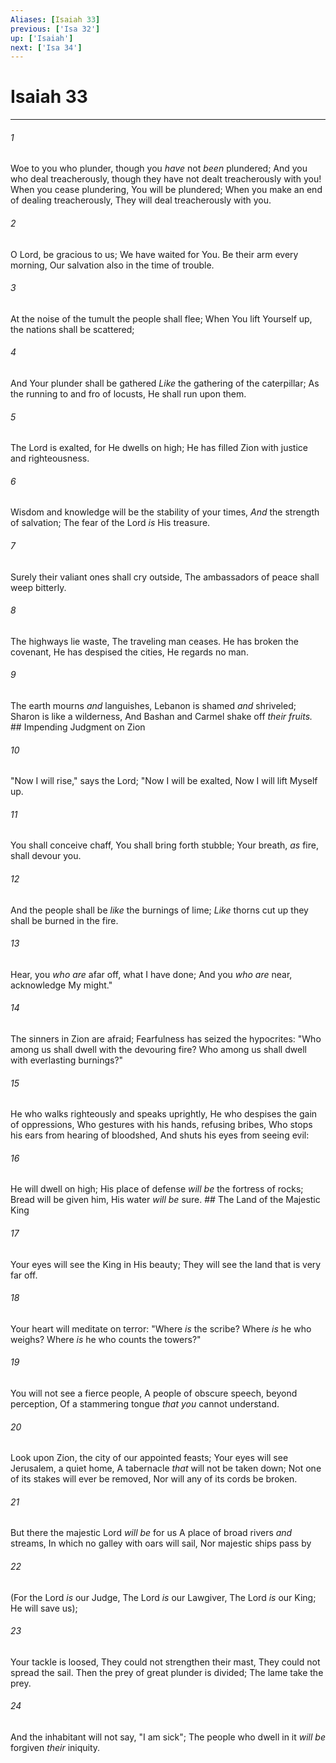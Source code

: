 ```yaml
---
Aliases: [Isaiah 33]
previous: ['Isa 32']
up: ['Isaiah']
next: ['Isa 34']
---
```

# Isaiah 33

***


###### 1 
Woe to you who plunder, though you _have_ not _been_ plundered; And you who deal treacherously, though they have not dealt treacherously with you! When you cease plundering, You will be plundered; When you make an end of dealing treacherously, They will deal treacherously with you. 

###### 2 
O Lord, be gracious to us; We have waited for You. Be their arm every morning, Our salvation also in the time of trouble. 

###### 3 
At the noise of the tumult the people shall flee; When You lift Yourself up, the nations shall be scattered; 

###### 4 
And Your plunder shall be gathered _Like_ the gathering of the caterpillar; As the running to and fro of locusts, He shall run upon them. 

###### 5 
The Lord is exalted, for He dwells on high; He has filled Zion with justice and righteousness. 

###### 6 
Wisdom and knowledge will be the stability of your times, _And_ the strength of salvation; The fear of the Lord _is_ His treasure. 

###### 7 
Surely their valiant ones shall cry outside, The ambassadors of peace shall weep bitterly. 

###### 8 
The highways lie waste, The traveling man ceases. He has broken the covenant, He has despised the cities, He regards no man. 

###### 9 
The earth mourns _and_ languishes, Lebanon is shamed _and_ shriveled; Sharon is like a wilderness, And Bashan and Carmel shake off _their fruits._ ## Impending Judgment on Zion 

###### 10 
"Now I will rise," says the Lord; "Now I will be exalted, Now I will lift Myself up. 

###### 11 
You shall conceive chaff, You shall bring forth stubble; Your breath, _as_ fire, shall devour you. 

###### 12 
And the people shall be _like_ the burnings of lime; _Like_ thorns cut up they shall be burned in the fire. 

###### 13 
Hear, you _who are_ afar off, what I have done; And you _who are_ near, acknowledge My might." 

###### 14 
The sinners in Zion are afraid; Fearfulness has seized the hypocrites: "Who among us shall dwell with the devouring fire? Who among us shall dwell with everlasting burnings?" 

###### 15 
He who walks righteously and speaks uprightly, He who despises the gain of oppressions, Who gestures with his hands, refusing bribes, Who stops his ears from hearing of bloodshed, And shuts his eyes from seeing evil: 

###### 16 
He will dwell on high; His place of defense _will be_ the fortress of rocks; Bread will be given him, His water _will be_ sure. ## The Land of the Majestic King 

###### 17 
Your eyes will see the King in His beauty; They will see the land that is very far off. 

###### 18 
Your heart will meditate on terror: "Where _is_ the scribe? Where _is_ he who weighs? Where _is_ he who counts the towers?" 

###### 19 
You will not see a fierce people, A people of obscure speech, beyond perception, Of a stammering tongue _that you_ cannot understand. 

###### 20 
Look upon Zion, the city of our appointed feasts; Your eyes will see Jerusalem, a quiet home, A tabernacle _that_ will not be taken down; Not one of its stakes will ever be removed, Nor will any of its cords be broken. 

###### 21 
But there the majestic Lord _will be_ for us A place of broad rivers _and_ streams, In which no galley with oars will sail, Nor majestic ships pass by 

###### 22 
(For the Lord _is_ our Judge, The Lord _is_ our Lawgiver, The Lord _is_ our King; He will save us); 

###### 23 
Your tackle is loosed, They could not strengthen their mast, They could not spread the sail. Then the prey of great plunder is divided; The lame take the prey. 

###### 24 
And the inhabitant will not say, "I am sick"; The people who dwell in it _will be_ forgiven _their_ iniquity.
